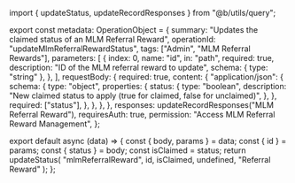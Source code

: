import { updateStatus, updateRecordResponses } from "@b/utils/query";

export const metadata: OperationObject = {
  summary: "Updates the claimed status of an MLM Referral Reward",
  operationId: "updateMlmReferralRewardStatus",
  tags: ["Admin", "MLM Referral Rewards"],
  parameters: [
    {
      index: 0,
      name: "id",
      in: "path",
      required: true,
      description: "ID of the MLM referral reward to update",
      schema: { type: "string" },
    },
  ],
  requestBody: {
    required: true,
    content: {
      "application/json": {
        schema: {
          type: "object",
          properties: {
            status: {
              type: "boolean",
              description:
                "New claimed status to apply (true for claimed, false for unclaimed)",
            },
          },
          required: ["status"],
        },
      },
    },
  },
  responses: updateRecordResponses("MLM Referral Reward"),
  requiresAuth: true,
  permission: "Access MLM Referral Reward Management",
};

export default async (data) => {
  const { body, params } = data;
  const { id } = params;
  const { status } = body;
  const isClaimed = status;
  return updateStatus(
    "mlmReferralReward",
    id,
    isClaimed,
    undefined,
    "Referral Reward"
  );
};
